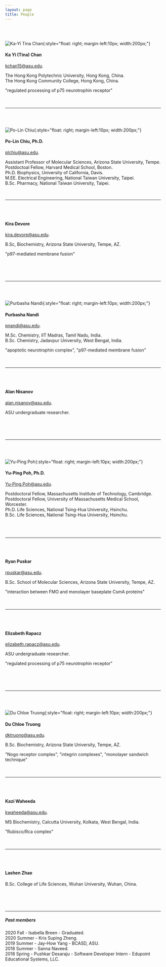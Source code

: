 ```yaml
---
layout: page
title: People
---
```


<br><br>

![Ka-Yi Tina Chan](images/tina.jpg){:style="float: right; margin-left:10px; width:200px;"}

#### Ka Yi (Tina) Chan
[kchan15@asu.edu](kchan15@asu.edu).

The Hong Kong Polytechnic University, Hong Kong, China. <br>
The Hong Kong Community College, Hong Kong, China. <br>

"regulated processing of p75 neurotrophin receptor"
<br><br><br>


-----

<br><br>

![Po-Lin Chiu](images/square-plc.png){:style="float: right; margin-left:10px; width:200px;"}

#### Po-Lin Chiu, Ph.D.
[plchiu@asu.edu](plchiu@asu.edu).

Assistant Professor of Molecular Sciences, Arizona State University, Tempe. <br>
Postdoctoal Fellow, Harvard Medical School, Boston. <br>
Ph.D. Biophysics, University of California, Davis. <br>
M.EE. Electrical Engineering, National Taiwan University, Taipei. <br>
B.Sc. Pharmacy, National Taiwan University, Taipei. <br>

<br>

-----

<br><br>


#### Kira Devore
[kira.devore@asu.edu](kira.devore@asu.edu).

B.Sc, Biochemistry, Arizona State University, Tempe, AZ. <br>

"p97-mediated membrane fusion"

<br><br><br>

-----

<br><br>

![Purbasha Nandi](images/pnandi.png){:style="float: right; margin-left:10px; width:200px;"}

#### Purbasha Nandi
[pnandi@asu.edu](purbasha.nandi@asu.edu).

M.Sc. Chemistry, IIT Madras, Tamil Nadu, India. <br>
B.Sc. Chemistry, Jadavpur University, West Bengal, India. <br>

"apoptotic neurotrophin complex", "p97-mediated membrane fusion"
<br><br><br>

-----

<br><br>


#### Alan Nisanov
[alan.nisanov@asu.edu](alan.nisanov@asu.edu).

ASU undergraduate researcher. 

<br><br><br>

-----

<br><br>

![Yu-Ping Poh](images/square-ypp.png){:style="float: right; margin-left:10px; width:200px;"}

#### Yu-Ping Poh, Ph.D.
[Yu-Ping.Poh@asu.edu](Yu-Ping.Poh@asu.edu).

Postdoctoral Fellow, Massachusetts Institute of Technology, Cambridge. <br>
Postdoctoral Fellow, University of Massachusetts Medical School, Worcester. <br>
Ph.D. Life Sciences, National Tsing-Hua University, Hsinchu. <br>
B.Sc. Life Sciences, National Tsing-Hua University, Hsinchu. <br>
<br><br><br>

-----

<br><br>


#### Ryan Puskar
[rpuskar@asu.edu](rpuskar@asu.edu).

B.Sc. School of Molecular Sciences, Arizona State University, Tempe, AZ. <br>

"interaction between FMO and monolayer baseplate CsmA proteins"
<br><br><br>

-----

<br><br>


#### Elizabeth Rapacz
[elizabeth.rapacz@asu.edu](elizabeth.rapacz@asu.edu).

ASU undergraduate researcher. <br>

"regulated processing of p75 neurotrophin receptor"

<br><br><br>

-----

<br><br>

![Du Chloe Truong](images/img_1486_sq.png){:style="float: right; margin-left:10px; width:200px;"}

#### Du Chloe Truong
[dktruong@asu.edu](dktruong@asu.edu).

B.Sc. Biochemistry, Arizona State University, Tempe, AZ. <br>

"Nogo receptor complex", "integrin complexes", "monolayer sandwich technique"
<br><br><br>

-----

<br><br>

#### Kazi Waheeda
[kwaheeda@asu.edu](kwaheeda@asu.edu).

MS Biochemistry, Calcutta University, Kolkata, West Bengal, India. <br>

"Rubisco/Rca complex"
<br><br><br>

-----

<br><br>


#### Lashen Zhao

B.Sc. College of Life Sciences, Wuhan University, Wuhan, China. <br>

<br><br><br>

-----


##### Past members
2020 Fall - Isabella Breen - Graduated. <br>
2020 Summer - Kris Suping Zheng. <br>
2019 Summer - Jay-How Yang - BCASD, ASU. <br>
2018 Summer - Sanna Naveed. <br>
2018 Spring - Pushkar Desaraju - Software Developer Intern - Edupoint Educational Systems, LLC. <br>





